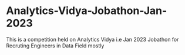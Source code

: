 # Analytics-Vidya-Jobathon-Jan-2023
This is a competition held on Analytics Vidya i.e Jan 2023 Jobathon for Recruting Engineers in Data Field mostly 
